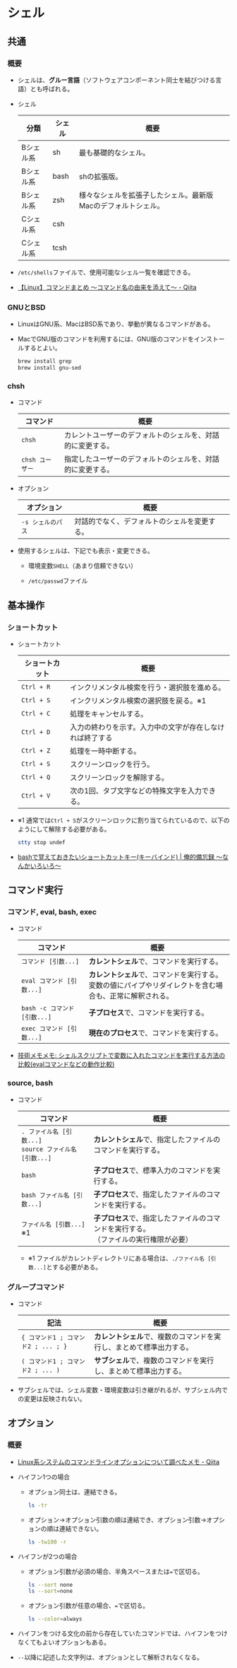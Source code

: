 # シェル

## 共通

### 概要

- シェルは、**グルー言語**（ソフトウェアコンポーネント同士を結びつける言語）とも呼ばれる。

- シェル

  | 分類      | シェル | 概要                                                         |
  | --------- | ------ | ------------------------------------------------------------ |
  | Bシェル系 | sh     | 最も基礎的なシェル。                                         |
  | Bシェル系 | bash   | shの拡張版。                                                 |
  | Bシェル系 | zsh    | 様々なシェルを拡張子したシェル。最新版Macのデフォルトシェル。 |
  | Cシェル系 | csh    |                                                              |
  | Cシェル系 | tcsh   |                                                              |

- `/etc/shells`ファイルで、使用可能なシェル一覧を確認できる。
- [【Linux】コマンドまとめ 〜コマンド名の由来を添えて〜 - Qiita](https://qiita.com/taji-taji/items/0b4bcccf097371bc143c)

### GNUとBSD

- LinuxはGNU系、MacはBSD系であり、挙動が異なるコマンドがある。

- MacでGNU版のコマンドを利用するには、GNU版のコマンドをインストールするとよい。

  ```bash
  brew install grep
  brew install gnu-sed
  ```

### chsh

- コマンド

  |コマンド|概要|
  |---|---|
  |`chsh`|カレントユーザーのデフォルトのシェルを、対話的に変更する。|
  |`chsh ユーザー`|指定したユーザーのデフォルトのシェルを、対話的に変更する。|

- オプション

  | オプション        | 概要                                         |
  | ----------------- | -------------------------------------------- |
  | `-s シェルのパス` | 対話的でなく、デフォルトのシェルを変更する。 |

- 使用するシェルは、下記でも表示・変更できる。

  - 環境変数`SHELL`（あまり信頼できない）

  - `/etc/passwd`ファイル

## 基本操作

### ショートカット

- ショートカット

  | ショートカット | 概要                                                     |
  | -------------- | -------------------------------------------------------- |
  | `Ctrl + R`     | インクリメンタル検索を行う・選択肢を進める。             |
  | `Ctrl + S`     | インクリメンタル検索の選択肢を戻る。※1                   |
  | `Ctrl + C`     | 処理をキャンセルする。                                   |
  | `Ctrl + D`     | 入力の終わりを示す。入力中の文字が存在しなければ終了する |
  | `Ctrl + Z`     | 処理を一時中断する。                                     |
  | `Ctrl + S`     | スクリーンロックを行う。                                 |
  | `Ctrl + Q`     | スクリーンロックを解除する。                             |
  | `Ctrl + V`     | 次の1回、タブ文字などの特殊文字を入力できる。            |

- ※1 通常では`Ctrl + S`がスクリーンロックに割り当てられているので、以下のようにして解除する必要がある。

  ```bash
  stty stop undef
  ```

- [bashで覚えておきたいショートカットキー(キーバインド) | 俺的備忘録 〜なんかいろいろ〜](https://orebibou.com/ja/home/201506/20150629_001/)

## コマンド実行

### コマンド, eval, bash, exec

- コマンド

  | コマンド                     | 概要                                                         |
  | ---------------------------- | ------------------------------------------------------------ |
  | `コマンド [引数...]`         | **カレントシェル**で、コマンドを実行する。                   |
  | `eval コマンド [引数...]`    | **カレントシェル**で、コマンドを実行する。<br />変数の値にパイプやリダイレクトを含む場合も、正常に解釈される。 |
  | `bash -c コマンド [引数...]` | **子プロセス**で、コマンドを実行する。                       |
  | `exec コマンド [引数...]`    | **現在のプロセス**で、コマンドを実行する。                   |

- [技術メモメモ: シェルスクリプトで変数に入れたコマンドを実行する方法の比較(evalコマンドなどの動作比較)](https://tech-mmmm.blogspot.com/2017/11/eval.html)

### source, bash

- コマンド

  | コマンド                                                    | 概要                                                         |
  | ----------------------------------------------------------- | ------------------------------------------------------------ |
  | `. ファイル名 [引数...]`<br />`source ファイル名 [引数...]` | **カレントシェル**で、指定したファイルのコマンドを実行する。 |
  | `bash`                                                      | **子プロセス**で、標準入力のコマンドを実行する。             |
  | `bash ファイル名 [引数...]`                                 | **子プロセス**で、指定したファイルのコマンドを実行する。     |
  | `ファイル名 [引数...]` ※1                                   | **子プロセス**で、指定したファイルのコマンドを実行する。<br />（ファイルの実行権限が必要） |

  - ※1 ファイルがカレントディレクトリにある場合は、`./ファイル名 [引数...]`とする必要がある。

### グループコマンド

- コマンド

  | 記法                                | 概要                                                         |
  | ----------------------------------- | ------------------------------------------------------------ |
  | `{ コマンド1 ; コマンド2 ; ... ; }` | **カレントシェル**で、複数のコマンドを実行し、まとめて標準出力する。 |
  | `( コマンド1 ; コマンド2 ; ... )`   | **サブシェル**で、複数のコマンドを実行し、まとめて標準出力する。 |

- サブシェルでは、シェル変数・環境変数は引き継がれるが、サブシェル内での変更は反映されない。

## オプション

### 概要

- [Linux系システムのコマンドラインオプションについて調べたメモ - Qiita](https://qiita.com/rubytomato@github/items/2ee2fd4127eadc1f1193)

- ハイフン1つの場合

  - オプション同士は、連結できる。

    ```bash
    ls -tr
    ```

  - オプション→オプション引数の順は連結でき、オプション引数→オプションの順は連結できない。

    ```bash
    ls -tw100 -r
    ```

- ハイフンが2つの場合

  - オプション引数が必須の場合、半角スペースまたは`=`で区切る。

    ```bash
    ls --sort none
    ls --sort=none
    ```

  - オプション引数が任意の場合、`=`で区切る。

    ```bash
    ls --color=always
    ```

- ハイフンをつける文化の前から存在していたコマンドでは、ハイフンをつけなくてもよいオプションもある。

- `--`以降に記述した文字列は、オプションとして解析されなくなる。

